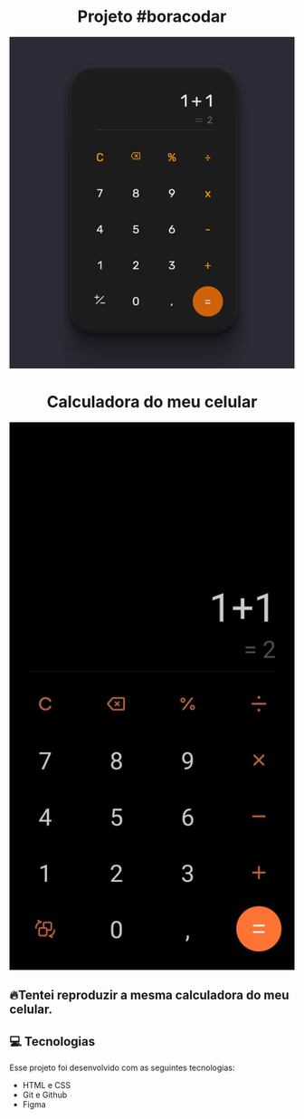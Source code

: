 <h1 align="center">Projeto #boracodar</h1>
<p align="center">
  <img alt="" src=".github/capa.png">
  
  <h1 align="center">Calculadora do meu celular</h1>
  <img alt="" src=".github/celular.png">
</p>

## 🔥Tentei reproduzir a mesma calculadora do meu celular.

## 💻 Tecnologias

Esse projeto foi desenvolvido com as seguintes tecnologias:

- HTML e CSS
- Git e Github
- Figma

